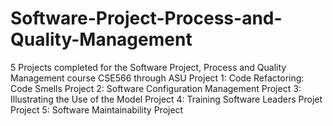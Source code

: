 # Software-Project-Process-and-Quality-Management
5 Projects completed for the Software Project, Process and Quality Management course CSE566 through ASU 
Project 1: Code Refactoring: Code Smells
Project 2: Software Configuration Management
Project 3: Illustrating the Use of the Model
Project 4: Training Software Leaders Projet
Project 5: Software Maintainability Project
